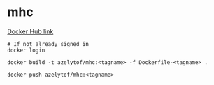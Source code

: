 # mhc

[Docker Hub link](https://hub.docker.com/repository/docker/azelytof/mhc)

```shell
# If not already signed in
docker login

docker build -t azelytof/mhc:<tagname> -f Dockerfile-<tagname> .

docker push azelytof/mhc:<tagname>
```
